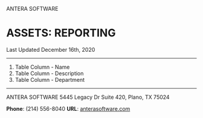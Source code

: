 ANTERA SOFTWARE
# ASSETS: REPORTING
Last Updated December 16th, 2020

---

1. Table Column - Name
1. Table Column - Description
1. Table Column - Department


---

ANTERA SOFTWARE
5445 Legacy Dr
Suite 420,
Plano, TX 75024

**Phone**: (214) 556-8040
**URL**: [anterasoftware.com](https://anterasoftware.com/)
